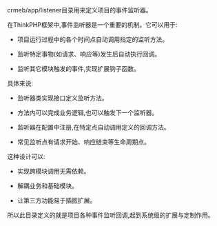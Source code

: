 crmeb/app/listener目录用来定义项目的事件监听器。

在ThinkPHP框架中,事件监听器是一个重要的机制。它可以用于:

- 项目运行过程中的各个时间点自动调用指定的监听方法。

- 监听特定事物(如请求、响应等)发生后自动执行回调。

- 监听其它模块触发的事件,实现扩展钩子函数。

具体来说:

- 监听器类实现接口定义监听方法。

- 方法内可以完成业务逻辑,也可以触发下一个监听器。

- 监听器在配置中注册,在特定点自动调用定义的回调方法。

- 常见监听点有请求开始、响应结束等生命周期点。

这种设计可以:

- 实现跨模块调用无需依赖。

- 解耦业务和基础模块。

- 让第三方功能易于插拔扩展。

所以此目录定义的就是项目各种事件监听回调,起到系统级的扩展与定制作用。